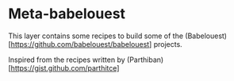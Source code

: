 # Meta-babelouest


This layer contains some recipes to build some of the 
(Babelouest)[https://github.com/babelouest/babelouest] projects.

Inspired from the recipes written by (Parthiban)[https://gist.github.com/parthitce]


